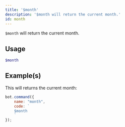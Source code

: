 ```yaml
---
title: '$month'
description: '$month will return the current month.'
id: month
---
```


`$month` will return the current month.

## Usage

```php
$month
```

## Example(s)

This will returns the current month:

```javascript
bot.command({
    name: "month",
    code: `
    $month
    `
});
```